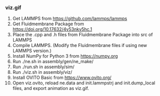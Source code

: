 ### viz.gif
1. Get LAMMPS from https://github.com/lammps/lammps
2. Get Fluidmembrane Package from https://doi.org/10.17632/4v53nkv5hc.1
3. Place the .cpp and .h files from Fluidmembrane Package into src of LAMMPS
4. Compile LAMMPS. (Modify the Fluidmembrane files if using new LAMMPS version.)
4. Install NumPy for Python 3 from https://numpy.org
5. Run ./ne.sh in assembly/gen/ne_make/
6. Run ./run.sh in assembly/sim/
7. Run ./viz.sh in assembly/viz/
8. Install OVITO Basic from https://www.ovito.org/
9. Open viz.ovito, reload ne.data and init.lammpstrj and init.dump_local files,
   and export animation as viz.gif.
